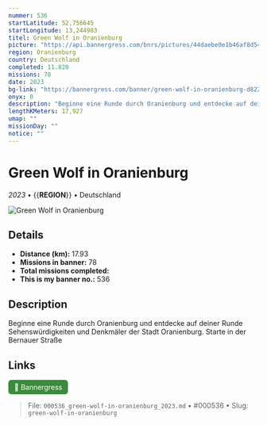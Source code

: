 ```yaml
---
nummer: 536
startLatitude: 52,756645
startLongitude: 13,244983
titel: Green Wolf in Oranienburg
picture: "https://api.bannergress.com/bnrs/pictures/44daebe0e1b46af8d54b87da655110dd"
region: Oranienburg
country: Deutschland
completed: 11.820
missions: 78
date: 2023
bg-link: "https://bannergress.com/banner/green-wolf-in-oranienburg-d822"
onyx: 0
description: "Beginne eine Runde durch Oranienburg und entdecke auf deiner Runde Sehenswürdigkeiten und Denkmäler der Stadt Oranienburg. Starte in der Bernauer Straße"
lengthKMeters: 17,927
umap: ""
missionDay: ""
notice: ""
---
```

# Green Wolf in Oranienburg

*2023* • {{__REGION__}} • Deutschland

![Green Wolf in Oranienburg](https://api.bannergress.com/bnrs/pictures/44daebe0e1b46af8d54b87da655110dd)



## Details
- **Distance (km):** 17.93
- **Missions in banner:** 78
- **Total missions completed:** 
- **This is my banner no.:** 536



## Description
Beginne eine Runde durch Oranienburg und entdecke auf deiner Runde Sehenswürdigkeiten und Denkmäler der Stadt Oranienburg. Starte in der Bernauer Straße



## Links
<a href="https://bannergress.com/banner/green-wolf-in-oranienburg-d822" target="_blank" style="display:inline-block;margin-right:8px;padding:6px 12px;background:#3c8b3c;color:#fff;text-decoration:none;border-radius:6px;">🔗 Bannergress</a>



> File: `000536_green-wolf-in-oranienburg_2023.md` • #000536 • Slug: `green-wolf-in-oranienburg`
